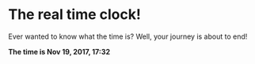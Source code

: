 # The real time clock!

Ever wanted to know what the time is? Well, your journey is about to end!

**The time is Nov 19, 2017, 17:32**